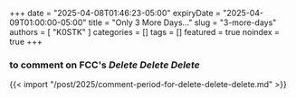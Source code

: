 +++
date = "2025-04-08T01:46:23-05:00"
expiryDate = "2025-04-09T01:00:00-05:00"
title = "Only 3 More Days..."
slug = "3-more-days"
authors = [ "K0STK" ]
categories = []
tags = []
featured = true
noindex = true
+++
### to comment on FCC's ***Delete Delete Delete***
<!--more-->

{{< import "/post/2025/comment-period-for-delete-delete-delete.md" >}}
